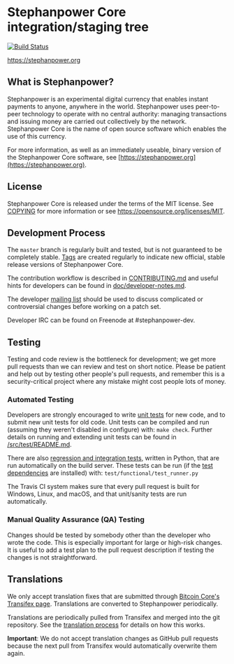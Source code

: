 Stephanpower Core integration/staging tree
=====================================

[![Build Status](https://travis-ci.org/stephanpower-project/stephanpower.svg?branch=master)](https://travis-ci.org/stephanpower-project/stephanpower)

https://stephanpower.org

What is Stephanpower?
----------------

Stephanpower is an experimental digital currency that enables instant payments to
anyone, anywhere in the world. Stephanpower uses peer-to-peer technology to operate
with no central authority: managing transactions and issuing money are carried
out collectively by the network. Stephanpower Core is the name of open source
software which enables the use of this currency.

For more information, as well as an immediately useable, binary version of
the Stephanpower Core software, see [https://stephanpower.org](https://stephanpower.org).

License
-------

Stephanpower Core is released under the terms of the MIT license. See [COPYING](COPYING) for more
information or see https://opensource.org/licenses/MIT.

Development Process
-------------------

The `master` branch is regularly built and tested, but is not guaranteed to be
completely stable. [Tags](https://github.com/stephanpower-project/stephanpower/tags) are created
regularly to indicate new official, stable release versions of Stephanpower Core.

The contribution workflow is described in [CONTRIBUTING.md](CONTRIBUTING.md)
and useful hints for developers can be found in [doc/developer-notes.md](doc/developer-notes.md).

The developer [mailing list](https://groups.google.com/forum/#!forum/stephanpower-dev)
should be used to discuss complicated or controversial changes before working
on a patch set.

Developer IRC can be found on Freenode at #stephanpower-dev.

Testing
-------

Testing and code review is the bottleneck for development; we get more pull
requests than we can review and test on short notice. Please be patient and help out by testing
other people's pull requests, and remember this is a security-critical project where any mistake might cost people
lots of money.

### Automated Testing

Developers are strongly encouraged to write [unit tests](src/test/README.md) for new code, and to
submit new unit tests for old code. Unit tests can be compiled and run
(assuming they weren't disabled in configure) with: `make check`. Further details on running
and extending unit tests can be found in [/src/test/README.md](/src/test/README.md).

There are also [regression and integration tests](/test), written
in Python, that are run automatically on the build server.
These tests can be run (if the [test dependencies](/test) are installed) with: `test/functional/test_runner.py`

The Travis CI system makes sure that every pull request is built for Windows, Linux, and macOS, and that unit/sanity tests are run automatically.

### Manual Quality Assurance (QA) Testing

Changes should be tested by somebody other than the developer who wrote the
code. This is especially important for large or high-risk changes. It is useful
to add a test plan to the pull request description if testing the changes is
not straightforward.

Translations
------------

We only accept translation fixes that are submitted through [Bitcoin Core's Transifex page](https://www.transifex.com/projects/p/bitcoin/).
Translations are converted to Stephanpower periodically.

Translations are periodically pulled from Transifex and merged into the git repository. See the
[translation process](doc/translation_process.md) for details on how this works.

**Important**: We do not accept translation changes as GitHub pull requests because the next
pull from Transifex would automatically overwrite them again.
